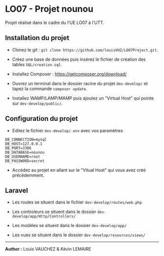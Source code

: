 # LO07 - Projet nounou

Projet réalisé dans le cadre du l'UE LO07 à l'UTT.


## Installation du projet

* Clonez le git : `git clone https://github.com/louisVHZ/LO07Project.git`.

* Créez une base de données puis insérez le fichier de création des tables `SQL/creation.sql`.

* Installez Composer : https://getcomposer.org/download/

* Ouvrez un terminal dans le dossier racine du projet `dev-develop/` et tapez la commande `composer update`.

* Installez WAMP/LAMP/MAMP puis ajoutez un "Virtual Host" qui pointe sur `dev-develop/public/`.


## Configuration du projet

* Editez le fichier `dev-develop/.env` avec vos paramètres
```
DB_CONNECTION=mysql
DB_HOST=127.0.0.1
DB_PORT=3306
DB_DATABASE=nounou
DB_USERNAME=root
DB_PASSWORD=secret
```

* Accédez au projet en allant sur le "Vitual Host" qui vous avez créé précédemment.


## Laravel

* Les routes se situent dans le fichier `dev-develop/routes/web.php`

* Les controleurs se situent dans le dossier `dev-develop/app/Http/Controllers/`

* Les modèles se situent dans le dossier `dev-develop/app/`

* Les vues se situent dans le dossier `dev-develop/resources/views/`


___

**Author :** Louis VAUCHEZ & Kévin LEMAIRE
